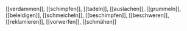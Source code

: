 [[verdammen]], [[schimpfen]], [[tadeln]], [[auslachen]], [[grummeln]], [[beleidigen]], [[schmeicheln]], [[beschimpfen]], [[beschweren]], [[reklamieren]], [[vorwerfen]], [[schmähen]]